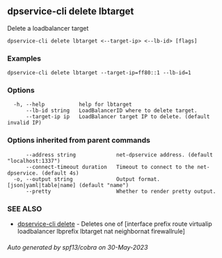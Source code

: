 ## dpservice-cli delete lbtarget

Delete a loadbalancer target

```
dpservice-cli delete lbtarget <--target-ip> <--lb-id> [flags]
```

### Examples

```
dpservice-cli delete lbtarget --target-ip=ff80::1 --lb-id=1
```

### Options

```
  -h, --help           help for lbtarget
      --lb-id string   LoadBalancerID where to delete target.
      --target-ip ip   LoadBalancer target IP to delete. (default invalid IP)
```

### Options inherited from parent commands

```
      --address string             net-dpservice address. (default "localhost:1337")
      --connect-timeout duration   Timeout to connect to the net-dpservice. (default 4s)
  -o, --output string              Output format. [json|yaml|table|name] (default "name")
      --pretty                     Whether to render pretty output.
```

### SEE ALSO

* [dpservice-cli delete](dpservice-cli_delete.md)	 - Deletes one of [interface prefix route virtualip loadbalancer lbprefix lbtarget nat neighbornat firewallrule]

###### Auto generated by spf13/cobra on 30-May-2023

